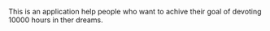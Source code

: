 This is an application help people who want to achive their goal of devoting 10000 hours in ther dreams.
